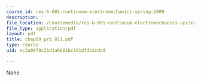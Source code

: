 ```yaml
---
course_id: res-6-001-continuum-electromechanics-spring-2009
description: ''
file_location: /coursemedia/res-6-001-continuum-electromechanics-spring-2009/ec2a00f8c21d1a6681bc191dfdb2cdad_chap09_prb_811.pdf
file_type: application/pdf
layout: pdf
title: chap09_prb_811.pdf
type: course
uid: ec2a00f8c21d1a6681bc191dfdb2cdad

---
```

None